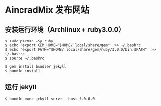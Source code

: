 # AincradMix 发布网站

## 安装运行环境（Archlinux + ruby3.0.0）

```shell
$ sudo pacman -Sy ruby
$ echo 'export GEM_HOME="$HOME/.local/share/gem"' >> ~/.bashrc
$ echo 'export PATH="$HOME/.local/share/gem/ruby/3.0.0/bin:$PATH"' >> ~/.bashrc
$ source ~/.bashrc
```

```shell
$ gem install bundler jekyll
$ bundle install
```

## 运行 jekyll

```shell
$ bundle exec jekyll serve --host 0.0.0.0
```
